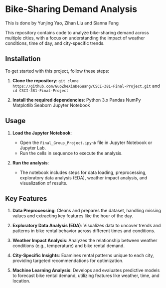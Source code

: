 # Bike-Sharing Demand Analysis
This is done by Yunjing Yao, Zihan Liu and Sianna Fang

This repository contains code to analyze bike-sharing demand across multiple cities, with a focus on understanding the impact of weather conditions, time of day, and city-specific trends.

## Installation

To get started with this project, follow these steps:

1. **Clone the repository**:
    `git clone https://github.com/GuoZheXinDeGuang/CSCI-381-Final-Project.git` and
    `cd CSCI-381-Final-Project`

2. **Install the required dependencies**:
Python 3.x
Pandas
NumPy
Matplotlib
Seaborn
Jupyter Notebook

## Usage

1. **Load the Jupyter Notebook**:
   - Open the `Final_Group_Project.ipynb` file in Jupyter Notebook or Jupyter Lab.
   - Run the cells in sequence to execute the analysis.

2. **Run the analysis**:
   - The notebook includes steps for data loading, preprocessing, exploratory data analysis (EDA), weather impact analysis, and visualization of results.

## Key Features

1. **Data Preprocessing**: Cleans and prepares the dataset, handling missing values and extracting key features like the hour of the day.

2. **Exploratory Data Analysis (EDA)**: Visualizes data to uncover trends and patterns in bike rental behavior across different times and conditions.

3. **Weather Impact Analysis**: Analyzes the relationship between weather conditions (e.g., temperature) and bike rental demand.

4. **City-Specific Insights**: Examines rental patterns unique to each city, providing targeted recommendations for optimization.

5. **Machine Learning Analysis**: Develops and evaluates predictive models to forecast bike rental demand, utilizing features like weather, time, and location.
